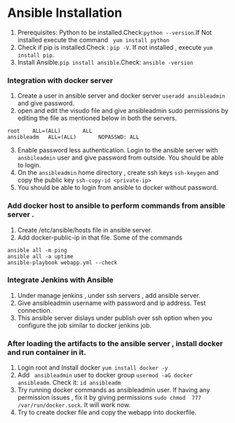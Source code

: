 # Ansible Installation
1. Prerequisites: Python to be installed.Check:```python --version```.If Not installed execute the command ``` yum install python```
2. Check if pip is installed.Check : ``` pip -V ```. If not installed , execute ``` yum install pip ```.
3. Install Ansible.```pip install ansible```.Check: ```ansible -version```

### Integration with docker server
1. Create a user in ansible server and docker server ``` useradd ansibleadmin ``` and give password.
2. open and edit the visudo file and give ansibleadmin sudo permissions by editing the file as mentioned below in both the servers.
```
root    ALL=(ALL)       ALL
ansibleadm   ALL=(ALL)       NOPASSWD: ALL
```
3. Enable password less authentication. Login to the ansible server with ```ansbileadmin``` user and give password from outside. You should be able to login.
4. On the ```ansibleadmin``` home directory , create ssh keys ```ssh-keygen``` and copy the public key ``` ssh-copy-id <private-ip> ```
5. You should be able to login from ansible to docker without password.

### Add docker host to ansible to perform commands from ansible server .
1. Create /etc/ansible/hosts file in ansible server.
2. Add docker-public-ip in that file.
Some of the commands
```
ansible all -m ping
ansible all -a uptime
ansible-playbook webapp.yml --check
```
### Integrate Jenkins with Ansible
1. Under manage jenkins , under ssh servers , add  ansible server.
2. Give ansibleadmin username with password and ip address. Test connection.
3. This ansible server dislays under publish over ssh option when you configure the job similar to docker jenkins job.

### After loading the artifacts to the ansible server , install docker and run container in it.
1. Login root and Install docker ``` yum install docker -y ```
2. Add ``` ansibleadmin``` user to docker group ```usermod -aG docker ansibleadm```. Check it: ```id ansibleadm ```
3. Try running docker commands as ansibleadmin user. If having any permission issues , fix it by giving permissions 
``` sudo chmod  777 /var/run/docker.sock ```. It will work now. 
4. Try to create docker file and copy the webapp into dockerfile.
